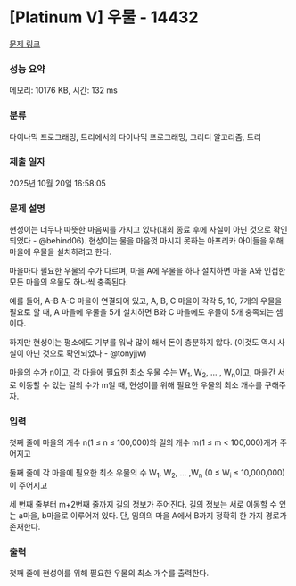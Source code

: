 # [Platinum V] 우물 - 14432 

[문제 링크](https://www.acmicpc.net/problem/14432) 

### 성능 요약

메모리: 10176 KB, 시간: 132 ms

### 분류

다이나믹 프로그래밍, 트리에서의 다이나믹 프로그래밍, 그리디 알고리즘, 트리

### 제출 일자

2025년 10월 20일 16:58:05

### 문제 설명

<p>현성이는 너무나 따뜻한 마음씨를 가지고 있다(대회 종료 후에 사실이 아닌 것으로 확인되었다 - @behind06). 현성이는 물을 마음껏 마시지 못하는 아프리카 아이들을 위해 마을에 우물을 설치하려고 한다.</p>

<p>마을마다 필요한 우물의 수가 다르며, 마을 A에 우물을 하나 설치하면 마을 A와 인접한 모든 마을의 우물도 하나씩 충족된다.</p>

<p>예를 들어, A-B A-C 마을이 연결되어 있고, A, B, C 마을이 각각 5, 10, 7개의 우물을 필요로 할 때, A 마을에 우물을 5개 설치하면 B와 C 마을에도 우물이 5개 충족되는 셈이다.</p>

<p>하지만 현성이는 평소에도 기부를 워낙 많이 해서 돈이 충분하지 않다. (이것도 역시 사실이 아닌 것으로 확인되었다 - @tonyjjw)</p>

<p>마을의 수가 n이고, 각 마을에 필요한 최소 우물 수는 W<sub>1</sub>, W<sub>2</sub>, ... , W<sub>n</sub>이고, 마을간 서로 이동할 수 있는 길의 수가 m일 때, 현성이를 위해 필요한 우물의 최소 개수를 구해주자.</p>

### 입력 

 <p>첫째 줄에 마을의 개수 n(1 ≤ n ≤ 100,000)와 길의 개수 m(1 ≤ m < 100,000)개가 주어지고</p>

<p>둘째 줄에 각 마을에 필요한 최소 우물의 수 W<sub>1</sub>, W<sub>2</sub>, ... ,W<sub>n</sub> (0 ≤ W<sub>i</sub> ≤ 10,000,000)이 주어지고</p>

<p>세 번째 줄부터 m+2번째 줄까지 길의 정보가 주어진다. 길의 정보는 서로 이동할 수 있는 a마을, b마을로 이루어져 있다. 단, 임의의 마을 A에서 B까지 정확히 한 가지 경로가 존재한다.</p>

### 출력 

 <p>첫째 줄에 현성이를 위해 필요한 우물의 최소 개수를 출력한다.</p>

